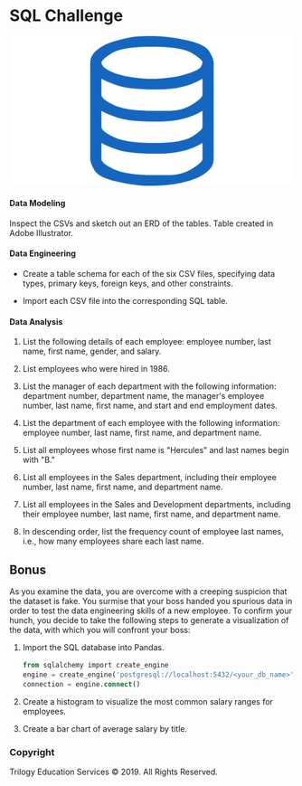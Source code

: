 # SQL Challenge

![***EmployeeSQL***/sql.png](***EmployeeSQL***/sql.png)

#### Data Modeling

Inspect the CSVs and sketch out an ERD of the tables. Table created in Adobe Illustrator.

#### Data Engineering

* Create a table schema for each of the six CSV files, specifying data types, primary keys, foreign keys, and other constraints.

* Import each CSV file into the corresponding SQL table.

#### Data Analysis

1. List the following details of each employee: employee number, last name, first name, gender, and salary.

2. List employees who were hired in 1986.

3. List the manager of each department with the following information: department number, department name, the manager's employee number, last name, first name, and start and end employment dates.

4. List the department of each employee with the following information: employee number, last name, first name, and department name.

5. List all employees whose first name is "Hercules" and last names begin with "B."

6. List all employees in the Sales department, including their employee number, last name, first name, and department name.

7. List all employees in the Sales and Development departments, including their employee number, last name, first name, and department name.

8. In descending order, list the frequency count of employee last names, i.e., how many employees share each last name.

## Bonus

As you examine the data, you are overcome with a creeping suspicion that the dataset is fake. You surmise that your boss handed you spurious data in order to test the data engineering skills of a new employee. To confirm your hunch, you decide to take the following steps to generate a visualization of the data, with which you will confront your boss:

1. Import the SQL database into Pandas. 

   ```sql
   from sqlalchemy import create_engine
   engine = create_engine('postgresql://localhost:5432/<your_db_name>')
   connection = engine.connect()
   ```

2. Create a histogram to visualize the most common salary ranges for employees.

3. Create a bar chart of average salary by title.


### Copyright

Trilogy Education Services © 2019. All Rights Reserved.
